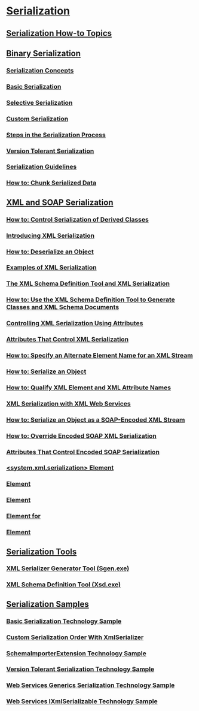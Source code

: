 # [Serialization](index.md)
## [Serialization How-to Topics](serialization-how-to-topics.md)
## [Binary Serialization](binary-serialization.md)
### [Serialization Concepts](serialization-concepts.md)
### [Basic Serialization](basic-serialization.md)
### [Selective Serialization](selective-serialization.md)
### [Custom Serialization](custom-serialization.md)
### [Steps in the Serialization Process](steps-in-the-serialization-process.md)
### [Version Tolerant Serialization](version-tolerant-serialization.md)
### [Serialization Guidelines](serialization-guidelines.md)
### [How to: Chunk Serialized Data](how-to-chunk-serialized-data.md)
## [XML and SOAP Serialization](xml-and-soap-serialization.md)
### [How to: Control Serialization of Derived Classes](how-to-control-serialization-of-derived-classes.md)
### [Introducing XML Serialization](introducing-xml-serialization.md)
### [How to: Deserialize an Object](how-to-deserialize-an-object.md)
### [Examples of XML Serialization](examples-of-xml-serialization.md)
### [The XML Schema Definition Tool and XML Serialization](the-xml-schema-definition-tool-and-xml-serialization.md)
### [How to: Use the XML Schema Definition Tool to Generate Classes and XML Schema Documents](xml-schema-def-tool-gen.md)
### [Controlling XML Serialization Using Attributes](controlling-xml-serialization-using-attributes.md)
### [Attributes That Control XML Serialization](attributes-that-control-xml-serialization.md)
### [How to: Specify an Alternate Element Name for an XML Stream](how-to-specify-an-alternate-element-name-for-an-xml-stream.md)
### [How to: Serialize an Object](how-to-serialize-an-object.md)
### [How to: Qualify XML Element and XML Attribute Names](how-to-qualify-xml-element-and-xml-attribute-names.md)
### [XML Serialization with XML Web Services](xml-serialization-with-xml-web-services.md)
### [How to: Serialize an Object as a SOAP-Encoded XML Stream](how-to-serialize-an-object-as-a-soap-encoded-xml-stream.md)
### [How to: Override Encoded SOAP XML Serialization](how-to-override-encoded-soap-xml-serialization.md)
### [Attributes That Control Encoded SOAP Serialization](attributes-that-control-encoded-soap-serialization.md)
### [<system.xml.serialization> Element](system-xml-serialization-element.md)
### [<dateTimeSerialization> Element](datetimeserialization-element.md)
### [<schemaImporterExtensions> Element](schemaimporterextensions-element.md)
### [<add> Element for <xmlSchemaImporterExtensions>](add-element-for-xmlschemaimporterextensions.md)
### [<xmlSerializer> Element](xmlserializer-element.md)
## [Serialization Tools](serialization-tools.md)
### [XML Serializer Generator Tool (Sgen.exe)](xml-serializer-generator-tool-sgen-exe.md)
### [XML Schema Definition Tool (Xsd.exe)](xml-schema-definition-tool-xsd-exe.md)
## [Serialization Samples](serialization-samples.md)
### [Basic Serialization Technology Sample](basic-serialization-technology-sample.md)
### [Custom Serialization Order With XmlSerializer](custom-serialization-order-with-xmlserializer.md)
### [SchemaImporterExtension Technology Sample](schemaimporterextension-technology-sample.md)
### [Version Tolerant Serialization Technology Sample](version-tolerant-serialization-technology-sample.md)
### [Web Services Generics Serialization Technology Sample](web-services-generics-serialization-technology-sample.md)
### [Web Services IXmlSerializable Technology Sample](web-services-ixmlserializable-technology-sample.md)
